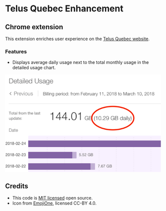 # Telus Quebec Enhancement

## Chrome extension

This extension enriches user experience on the [Telus Quebec website](https://www.telusquebec.com/).

### Features

* Displays average daily usage next to the total monthly usage in the detailed usage chart.

![Example screenshot of using the Chrome extension](chrome-webstore/daily-average.png)

## Credits

* This code is [MIT licensed](LICENSE) open source.
* Icon from [EmojiOne](http://emojione.com/), licensed CC-BY 4.0.
